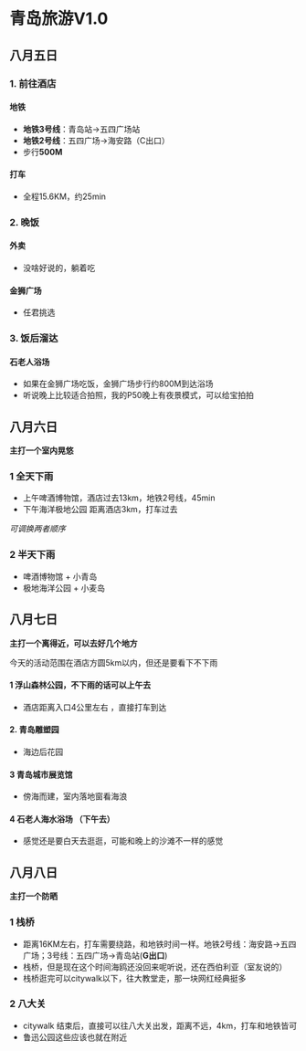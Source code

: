 # 青岛旅游V1.0

## 八月五日

### 1. 前往酒店

#### 地铁

* **地铁3号线**：青岛站->五四广场站
* **地铁2号线**：五四广场->海安路（C出口）
* 步行**500M**

#### 打车

* 全程15.6KM，约25min

### 2. 晚饭

#### 外卖

* 没啥好说的，躺着吃

#### 金狮广场

* 任君挑选

### 3. 饭后溜达

#### 石老人浴场

* 如果在金狮广场吃饭，金狮广场步行约800M到达浴场
* 听说晚上比较适合拍照，我的P50晚上有夜景模式，可以给宝拍拍



## 八月六日

**主打一个室内晃悠**

### 1 全天下雨

* 上午啤酒博物馆，酒店过去13km，地铁2号线，45min
* 下午海洋极地公园  距离酒店3km，打车过去

*可调换两者顺序*

### 2 半天下雨

* 啤酒博物馆 + 小青岛 
* 极地海洋公园 + 小麦岛



## 八月七日

**主打一个离得近，可以去好几个地方**

今天的活动范围在酒店方圆5km以内，但还是要看下不下雨

#### 1 浮山森林公园，不下雨的话可以上午去

* 酒店距离入口4公里左右 ，直接打车到达

#### 2. 青岛雕塑园 

* 海边后花园

#### 3 青岛城市展览馆

* 傍海而建，室内落地窗看海浪

#### 4 石老人海水浴场 （下午去）

* 感觉还是要白天去逛逛，可能和晚上的沙滩不一样的感觉



## 八月八日

**主打一个防晒**

### 1 栈桥

* 距离16KM左右，打车需要绕路，和地铁时间一样。地铁2号线：海安路->五四广场；3号线：五四广场->青岛站(**G出口**)
* 栈桥，但是现在这个时间海鸥还没回来呢听说，还在西伯利亚（室友说的）
* 栈桥逛完可以citywalk以下，往大教堂走，那一块网红经典挺多

### 2 八大关

* citywalk 结束后，直接可以往八大关出发，距离不远，4km，打车和地铁皆可
* 鲁迅公园这些应该也就在附近





